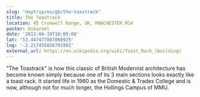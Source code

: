 ```yaml
---
slug: "daytrip/eu/gb/the-toastrack"
title: The Toastrack
location: 45 Cromwell Range, UK, MANCHESTER M14
poster: Oskareel
date: '2013-04-19T10:09:00'
lat: '53.447477807066925'
lng: '-2.217435836791992'
external_url: https://en.wikipedia.org/wiki/Toast_Rack_(building)
---
```


"The Toastrack" is how this classic of British Modernist architecture has become known simply because one of its 3 main sections looks exactly like a toast rack. It started life in 1960 as the Domestic &amp; Trades College and is now, although not for much longer, the Hollings Campus of MMU.
